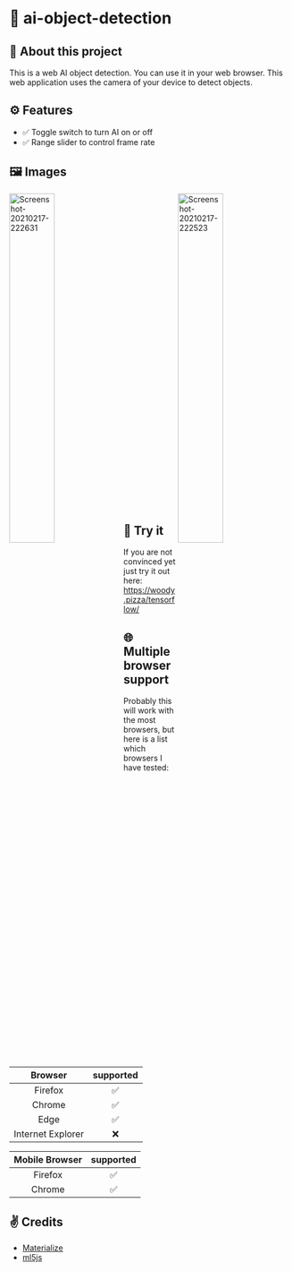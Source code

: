 # 🤖 ai-object-detection
## 👋 About this project
This is a web AI object detection. You can use it in your web browser. This web application uses the camera of your device to detect objects.

## ⚙️ Features

- ✅ Toggle switch to turn AI on or off
- ✅ Range slider to control frame rate

## 🖼️ Images
<img src="https://i.ibb.co/XCDKyCV/Screenshot-20210217-222523.jpg" alt="Screenshot-20210217-222523" border="0" width="40%" align="right">
<img src="https://i.ibb.co/f2YZqgb/Screenshot-20210217-222631.jpg" alt="Screenshot-20210217-222631" border="0" width="40%" align="left">

<br><br><br><br><br><br><br><br><br><br><br><br><br><br><br><br><br><br><br><br><br><br><br><br><br><br><br><br><br><br><br><br><br>

## 💪 Try it
If you are not convinced yet just try it out here: https://woody.pizza/tensorflow/

## 🌐 Multiple browser support
Probably this will work with the most browsers, but here is a list which browsers I have tested: 

|      Browser      | supported |
|:-----------------:|:---------:|
|      Firefox      |     ✅     |
|      Chrome       |     ✅     |
|        Edge       |     ✅     |
| Internet Explorer |     ❌     |

| Mobile Browser | supported |
|:--------------:|:---------:|
|     Firefox    |     ✅     |
|     Chrome     |     ✅     |

## ✌️ Credits
- [Materialize](https://materializecss.com/)
- [ml5js](https://ml5js.org/)
